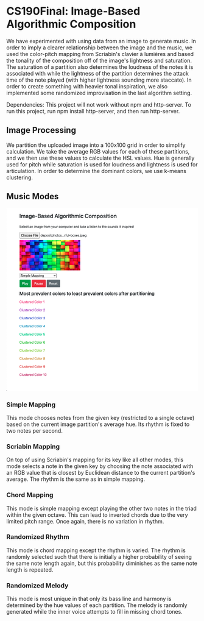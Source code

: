 # CS190Final: Image-Based Algorithmic Composition

We have experimented with using data from an image to generate music. In order to imply a clearer relationship between the image and the music, we used the color-pitch mapping from Scriabin's clavier à lumières and based the tonality of the composition off of the image's lightness and saturation. The saturation of a partition also determines the loudness of the notes it is associated with while the lightness of the partition determines the attack time of the note played (with higher lightness sounding more staccato). In order to create something with heavier tonal inspiration, we also implemented some randomized improvisation in the last algorithm setting.

Dependencies: 
This project will not work without npm and http-server. To run this project, run npm install http-server, and then run http-server.

## Image Processing

We partition the uploaded image into a 100x100 grid in order to simplify calculation. We take the average RGB values for each of these partitions, and we then use these values to calculate the HSL values. Hue is generally used for pitch while saturation is used for loudness and lightness is used for articulation. In order to determine the dominant colors, we use k-means clustering.

## Music Modes

![alt text](./images/website-example.png)

### Simple Mapping

This mode chooses notes from the given key (restricted to a single octave) based on the current image partition's average hue. Its rhythm is fixed to two notes per second.

### Scriabin Mapping

On top of using Scriabin's mapping for its key like all other modes, this mode selects a note in the given key by choosing the note associated with an RGB value that is closest by Euclidean distance to the current partition's average. The rhythm is the same as in simple mapping.

### Chord Mapping

This mode is simple mapping except playing the other two notes in the triad within the given octave. This can lead to inverted chords due to the very limited pitch range. Once again, there is no variation in rhythm.

### Randomized Rhythm

This mode is chord mapping except the rhythm is varied. The rhythm is randomly selected such that there is initially a higher probability of seeing the same note length again, but this probability diminishes as the same note length is repeated.

### Randomized Melody

This mode is most unique in that only its bass line and harmony is determined by the hue values of each partition. The melody is randomly generated while the inner voice attempts to fill in missing chord tones.

